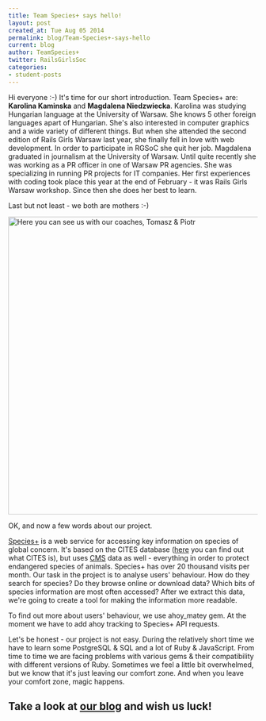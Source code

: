 ```yaml
---
title: Team Species+ says hello!
layout: post
created_at: Tue Aug 05 2014
permalink: blog/Team-Species+-says-hello
current: blog
author: TeamSpecies+
twitter: RailsGirlsSoc
categories:
- student-posts
---
```



Hi everyone :-) It's time for our short introduction. Team Species+ are: **Karolina Kaminska** and **Magdalena Niedzwiecka**. 
Karolina was studying Hungarian language at the University of Warsaw. She knows 5 other foreign languages apart of Hungarian. She's also interested in computer graphics and a wide variety of different things. But when she attended the second edition of Rails Girls Warsaw last year, she finally fell in love with web development. In order to participate in RGSoC she quit her job.
Magdalena graduated in journalism at the University of Warsaw. Until quite recently she was working as a PR officer in one of Warsaw PR agencies. She was specializing in running PR projects for IT companies. Her first experiences with coding took place this year at the end of February - it was Rails Girls Warsaw workshop. Since then she does her best to learn.

Last but not least - we both are mothers :-)

 <img src="http://i.imgur.com/vDcbsMr.jpg" width="600" title="Here you can see us with our coaches, Tomasz & Piotr">

OK, and now a few words about our project. 

[Species+](http://speciesplus.net) is a web service for accessing key information on species of global concern. It's based on the CITES database ([here](http://www.cites.org/) you can find out what CITES is), but uses [CMS](http://www.un.org/earthwatch/about/docs/Pdcms.htm) data as well - everything in order to protect endangered species of animals. 
Species+ has over 20 thousand visits per month. Our task in the project is to analyse users' behaviour. How do they search for species? Do they browse online or download data? Which bits of species information are most often accessed? After we extract this data, we're going to create a tool for making the information more readable. 

To find out more about users' behaviour, we use ahoy_matey gem. At the moment we have to add ahoy tracking to Species+ API requests.

Let's be honest - our project is not easy. During the relatively short time we have to learn some PostgreSQL & SQL and a lot of Ruby & JavaScript. From time to time we are facing problems with various gems & their compatibility with different versions of Ruby. Sometimes we feel a little bit overwhelmed, but we know that it's just leaving our comfort zone. And when you leave your comfort zone, magic happens. 

Take a look at [our blog](http://kamcoding.wordpress.com/) and wish us luck!
--
